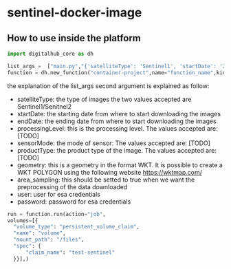 # sentinel-docker-image
## How to use inside the platform

 ```Python
import digitalhub_core as dh
 ```

  ```Python
  list_args =  ["main.py","{'satelliteType': 'Sentinel1', 'startDate': '2023-12-12', 'endDate': '2023-12-13', 'processingLevel': 'LEVEL1', 'sensorMode': 'IW', 'productType': 'SLC', 'geometry': 'POLYGON((10.98014831542969 45.455314263477874,11.030273437500002 45.44808893044964,10.99937438964844 45.42014226680115,10.953025817871096 45.435803739956725,10.98014831542969 45.455314263477874))', 'area_sampling': 'False', 'user': 'alattaruolo@fbk.eu','password':'2CKb!#urVFbGUa4'}"]
 function = dh.new_function("container-project",name="function_name",kind="container",image="alattaruolo/sentinel-basic:v0.0.8",command="python",args=list_args)
 ```
 the explanation of the list_args second argument  is explained as follow:
 - satelliteType: the type of images the two values accepted are Sentinel1/Senitnel2 
 - startDate: the starting date from where to start downloading the images
 - endDate: the ending date from where to start downloading the images
 - processingLevel: this is the processing level. The values accepted are: [TODO]
 - sensorMode: the mode of sensor: The values accepted are: [TODO]
 - productType: the product type of the image. The values accepted are: [TODO]
 - geometry: this is a geometry in the format WKT. It is possible to create a WKT POLYGON using the following website https://wktmap.com/
 - area_sampling: this should be setted to true when we want the preprocessing of the data downloaded
 - user: user for esa credentials
 - password: password for esa credentials



  ```Python
 run = function.run(action="job",
volumes=[{
    "volume_type": "persistent_volume_claim",
    "name": "volume",
    "mount_path": "/files",
    "spec": {
        "claim_name": "test-sentinel"
    }}],)
 ```